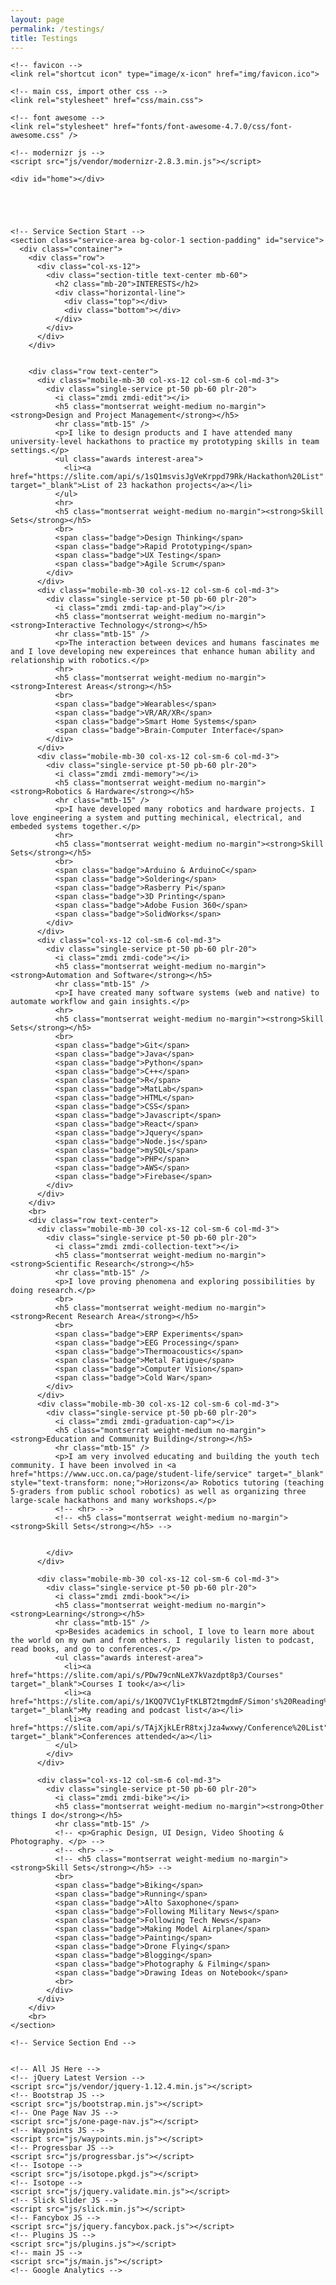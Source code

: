 ```yaml
---
layout: page
permalink: /testings/
title: Testings
---
```



<html class="no-js" lang="en">

  <head>
    <meta charset="utf-8">
    <meta http-equiv="X-UA-Compatible" content="IE=edge">
    <meta name="viewport" content="width=device-width, initial-scale=1">
    <meta name="description" content="Simon Zirui Guo 郭子睿 | Maker, Hacker, Innovator">
    <meta name="keywords" content="Hacker, Innovation, Innovator, Simon Guo, Entrepreneur, Portfolio, Internship">
    <meta name="author" content="Simon Zirui Guo">

    

    <!-- favicon -->
    <link rel="shortcut icon" type="image/x-icon" href="img/favicon.ico">

    <!-- main css, import other css -->
    <link rel="stylesheet" href="css/main.css">

    <!-- font awesome -->
    <link rel="stylesheet" href="fonts/font-awesome-4.7.0/css/font-awesome.css" />

    <!-- modernizr js -->
    <script src="js/vendor/modernizr-2.8.3.min.js"></script>

<style>
div.bg-color-1 {
	background: #f5f5f5 none repeat scroll 0 0;
}	


.container{margin-right:auto;margin-left:auto;padding-left:15px;padding-right:15px}@media (min-width:768px){.container{width:750px}}@media (min-width:992px){.container{width:970px}}@media (min-width:1200px){.container{width:1170px}}.container-fluid{margin-right:auto;margin-left:auto;padding-left:15px;padding-right:15px}.row{margin-left:-15px;margin-right:-15px}
.container>.navbar-header,.container-fluid>.navbar-header,.container>.navbar-collapse,.container-fluid>.navbar-collapse{margin-right:-15px;margin-left:-15px}@media (min-width:768px){.container>.navbar-header,.container-fluid>.navbar-header,.container>.navbar-collapse,.container-fluid>.navbar-collapse{margin-right:0;margin-left:0}}

.container{max-width:100%}@media screen and (min-width:768px){.jumbotron{padding-top:48px;padding-bottom:48px}.container

.container .row,
.container-fluid .row {
    margin-bottom: 0;
}

.container .row {
    margin-right: -15px;
    margin-left: -15px;
}

.row .col {
    padding-right: 15px;
    padding-left: 15px;
}



.col-sm-1, .col-md-1, .col-lg-1, .col-xs-2, .col-sm-2, .col-md-2, .col-lg-2, .col-xs-3, .col-sm-3, .col-md-3, .col-lg-3, .col-xs-4, .col-sm-4, .col-md-4, .col-lg-4, .col-xs-5, .col-sm-5, .col-md-5, .col-lg-5, .col-xs-6, .col-sm-6, .col-md-6, .col-lg-6, .col-xs-7, .col-sm-7, .col-md-7, .col-lg-7, .col-xs-8, .col-sm-8, .col-md-8, .col-lg-8, .col-xs-9, .col-sm-9, .col-md-9, .col-lg-9, .col-xs-10, .col-sm-10, .col-md-10, .col-lg-10, .col-xs-11, .col-sm-11, .col-md-11, .col-lg-11, .col-xs-12, .col-sm-12, .col-md-12, .col-lg-12{position:relative;min-height:1px;padding-left:15px;padding-right:15px}

.col-xs-12{float:left}.col-xs-12{width:100%}

.col-sm-1, .col-sm-2, .col-sm-3, .col-sm-4, .col-sm-5, .col-sm-6, .col-sm-7, .col-sm-8, .col-sm-9, .col-sm-10, .col-sm-11, .col-sm-12{float:left}


.col-md-1, .col-md-2, .col-md-3, .col-md-4, .col-md-5, .col-md-6, .col-md-7, .col-md-8, .col-md-9, .col-md-10, .col-md-11, .col-md-12{float:left}


col-md-3{width:25%}

col-sm-6{width:50%}


.section-title h2 {
  color: #494949;
}
.contact-area .section-title p {
    color: #777777;
}

.dark-version .contact-area .section-title p {
	color: #9b9b9b;
}

.col-text-center{
	float: none !important;
	margin-left: auto !important;
	margin-right: auto !important;
}

text-center{text-align:center}


.mb-60 {
    margin-bottom: 60px;
}

.mb-60 {
		margin-bottom: 30px;
}

.mb-20 {
    margin-bottom: 20px;
}

.service-area .mobile-mb-30{
	margin-bottom: 30px;
}

.service-area .mobile-mb-30:nth-child(3){
	margin-bottom: 0px;
}

.mobile-mb-30{
	margin-bottom: 30px;
}



/* service section
---------------------*/

.single-service {
    box-shadow: 0 1px 5px rgba(5, 5, 6, 0.15);
    -webkit-box-shadow: 0 1px 5px rgba(5, 5, 6, 0.15);
	-webkit-transition: all 0.3s ease 0s;
	transition: all 0.3s ease 0s;
}
.single-service:hover {
	box-shadow: 0 4px 15px rgba(5, 5, 6, 0.1);
	-webkit-box-shadow: 0 3px 20px rgba(5, 5, 6, 0.10);
}
.single-service i {
    border: 1px solid #8a8a8a;
    border-radius: 50%;
    color: #8a8a8a;
    font-size: 19px;
    height: 36px;
    line-height: 36px;
    margin-bottom: 20px;
    width: 36px;
	-webkit-transition: all 0.5s ease 0s;
	transition: all 0.5s ease 0s;
}
.single-service:hover i {
	background: #393939 none repeat scroll 0 0;
	border-color: #393939;
	box-shadow: 0 4px 15px rgba(5, 5, 6, 0.3);
	color: #ffffff;
}
.single-service > p {
    color: #979797;
}
.single-service hr {
    border-color: #dbdbdb;
    border-width: 2px;
    width: 50px;
}
.single-service > h5 {
    color: #757575;
    font-size: 14px;
}


.dark-version .single-service i {
  border-color: #8a8a8a;
  color: #8a8a8a;
}
.dark-version .single-service:hover i {
	background: #393939 none repeat scroll 0 0;
	border-color: #393939;
	color: #ffffff;
}
.dark-version .single-service > h5 {
	color: #9b9b9b;
}
.dark-version .single-service > p {
	color: #979797;
}




</style>

  </head>

  <body>



    <div id="home"></div>





    <!-- Service Section Start -->
    <section class="service-area bg-color-1 section-padding" id="service">
      <div class="container">
        <div class="row">
          <div class="col-xs-12">
            <div class="section-title text-center mb-60">
              <h2 class="mb-20">INTERESTS</h2>
              <div class="horizontal-line">
                <div class="top"></div>
                <div class="bottom"></div>
              </div>
            </div>
          </div>
        </div>
		
		
        <div class="row text-center">
          <div class="mobile-mb-30 col-xs-12 col-sm-6 col-md-3">
            <div class="single-service pt-50 pb-60 plr-20">
              <i class="zmdi zmdi-edit"></i>
              <h5 class="montserrat weight-medium no-margin"><strong>Design and Project Management</strong></h5>
              <hr class="mtb-15" />
              <p>I like to design products and I have attended many university-level hackathons to practice my prototyping skills in team settings.</p>
              <ul class="awards interest-area">
                <li><a href="https://slite.com/api/s/1sQ1msvisJgVeKrppd79Rk/Hackathon%20List" target="_blank">List of 23 hackathon projects</a></li>
              </ul>
              <hr>
              <h5 class="montserrat weight-medium no-margin"><strong>Skill Sets</strong></h5>
              <br>
              <span class="badge">Design Thinking</span>
              <span class="badge">Rapid Prototyping</span>
              <span class="badge">UX Testing</span>
              <span class="badge">Agile Scrum</span>
            </div>
          </div>
          <div class="mobile-mb-30 col-xs-12 col-sm-6 col-md-3">
            <div class="single-service pt-50 pb-60 plr-20">
              <i class="zmdi zmdi-tap-and-play"></i>
              <h5 class="montserrat weight-medium no-margin"><strong>Interactive Technology</strong></h5>
              <hr class="mtb-15" />
              <p>The interaction between devices and humans fascinates me and I love developing new expereinces that enhance human ability and relationship with robotics.</p>
              <hr>
              <h5 class="montserrat weight-medium no-margin"><strong>Interest Areas</strong></h5>
              <br>
              <span class="badge">Wearables</span>
              <span class="badge">VR/AR/XR</span>
              <span class="badge">Smart Home Systems</span>
              <span class="badge">Brain-Computer Interface</span>
            </div>
          </div>
          <div class="mobile-mb-30 col-xs-12 col-sm-6 col-md-3">
            <div class="single-service pt-50 pb-60 plr-20">
              <i class="zmdi zmdi-memory"></i>
              <h5 class="montserrat weight-medium no-margin"><strong>Robotics & Hardware</strong></h5>
              <hr class="mtb-15" />
              <p>I have developed many robotics and hardware projects. I love engineering a system and putting mechinical, electrical, and embeded systems together.</p>
              <hr>
              <h5 class="montserrat weight-medium no-margin"><strong>Skill Sets</strong></h5>
              <br>
              <span class="badge">Arduino & ArduinoC</span>
              <span class="badge">Soldering</span>
              <span class="badge">Rasberry Pi</span>
              <span class="badge">3D Printing</span>
              <span class="badge">Adobe Fusion 360</span>
              <span class="badge">SolidWorks</span>
            </div>
          </div>
          <div class="col-xs-12 col-sm-6 col-md-3">
            <div class="single-service pt-50 pb-60 plr-20">
              <i class="zmdi zmdi-code"></i>
              <h5 class="montserrat weight-medium no-margin"><strong>Automation and Software</strong></h5>
              <hr class="mtb-15" />
              <p>I have created many software systems (web and native) to automate workflow and gain insights.</p>
              <hr>
              <h5 class="montserrat weight-medium no-margin"><strong>Skill Sets</strong></h5>
              <br>
              <span class="badge">Git</span>
              <span class="badge">Java</span>
              <span class="badge">Python</span>
              <span class="badge">C++</span>
              <span class="badge">R</span>
              <span class="badge">MatLab</span>
              <span class="badge">HTML</span>
              <span class="badge">CSS</span>
              <span class="badge">Javascript</span>
              <span class="badge">React</span>
              <span class="badge">Jquery</span>
              <span class="badge">Node.js</span>
              <span class="badge">mySQL</span>
              <span class="badge">PHP</span>
              <span class="badge">AWS</span>
              <span class="badge">Firebase</span>
            </div>
          </div>
        </div>
        <br>
        <div class="row text-center">
          <div class="mobile-mb-30 col-xs-12 col-sm-6 col-md-3">
            <div class="single-service pt-50 pb-60 plr-20">
              <i class="zmdi zmdi-collection-text"></i>
              <h5 class="montserrat weight-medium no-margin"><strong>Scientific Research</strong></h5>
              <hr class="mtb-15" />
              <p>I love proving phenomena and exploring possibilities by doing research.</p>
              <br>
              <h5 class="montserrat weight-medium no-margin"><strong>Recent Research Area</strong></h5>
              <br>
              <span class="badge">ERP Experiments</span>
              <span class="badge">EEG Processing</span>
              <span class="badge">Thermoacoustics</span>
              <span class="badge">Metal Fatigue</span>
              <span class="badge">Computer Vision</span>
              <span class="badge">Cold War</span>
            </div>
          </div>
          <div class="mobile-mb-30 col-xs-12 col-sm-6 col-md-3">
            <div class="single-service pt-50 pb-60 plr-20">
              <i class="zmdi zmdi-graduation-cap"></i>
              <h5 class="montserrat weight-medium no-margin"><strong>Education and Community Building</strong></h5>
              <hr class="mtb-15" />
              <p>I am very involved educating and building the youth tech community. I have been involved in <a href="https://www.ucc.on.ca/page/student-life/service" target="_blank" style="text-transform: none;">Horizons</a> Robotics tutoring (teaching 5-graders from public school robotics) as well as organizing three large-scale hackathons and many workshops.</p>
              <!-- <hr> -->
              <!-- <h5 class="montserrat weight-medium no-margin"><strong>Skill Sets</strong></h5> -->


            </div>
          </div>

          <div class="mobile-mb-30 col-xs-12 col-sm-6 col-md-3">
            <div class="single-service pt-50 pb-60 plr-20">
              <i class="zmdi zmdi-book"></i>
              <h5 class="montserrat weight-medium no-margin"><strong>Learning</strong></h5>
              <hr class="mtb-15" />
              <p>Besides academics in school, I love to learn more about the world on my own and from others. I regularily listen to podcast, read books, and go to conferences.</p>
              <ul class="awards interest-area">
                <li><a href="https://slite.com/api/s/PDw79cnNLeX7kVazdpt8p3/Courses" target="_blank">Courses I took</a></li>
                <li><a href="https://slite.com/api/s/1KQQ7VC1yFtKLBT2tmgdmF/Simon's%20Reading%20Lists" target="_blank">My reading and podcast list</a></li>
                <li><a href="https://slite.com/api/s/TAjXjkLErR8txjJza4wxwy/Conference%20List" target="_blank">Conferences attended</a></li>
              </ul>
            </div>
          </div>

          <div class="col-xs-12 col-sm-6 col-md-3">
            <div class="single-service pt-50 pb-60 plr-20">
              <i class="zmdi zmdi-bike"></i>
              <h5 class="montserrat weight-medium no-margin"><strong>Other things I do</strong></h5>
              <hr class="mtb-15" />
              <!-- <p>Graphic Design, UI Design, Video Shooting & Photography. </p> -->
              <!-- <hr> -->
              <!-- <h5 class="montserrat weight-medium no-margin"><strong>Skill Sets</strong></h5> -->
              <br>
              <span class="badge">Biking</span>
              <span class="badge">Running</span>
              <span class="badge">Alto Saxophone</span>
              <span class="badge">Following Military News</span>
              <span class="badge">Following Tech News</span>
              <span class="badge">Making Model Airplane</span>
              <span class="badge">Painting</span>
              <span class="badge">Drone Flying</span>
              <span class="badge">Blogging</span>
              <span class="badge">Photography & Filming</span>
              <span class="badge">Drawing Ideas on Notebook</span>
              <br>
            </div>
          </div>
        </div>
        <br>
    </section>

    <!-- Service Section End -->
    

    <!-- All JS Here -->
    <!-- jQuery Latest Version -->
    <script src="js/vendor/jquery-1.12.4.min.js"></script>
    <!-- Bootstrap JS -->
    <script src="js/bootstrap.min.js"></script>
    <!-- One Page Nav JS -->
    <script src="js/one-page-nav.js"></script>
    <!-- Waypoints JS -->
    <script src="js/waypoints.min.js"></script>
    <!-- Progressbar JS -->
    <script src="js/progressbar.js"></script>
    <!-- Isotope -->
    <script src="js/isotope.pkgd.js"></script>
    <!-- Isotope -->
    <script src="js/jquery.validate.min.js"></script>
    <!-- Slick Slider JS -->
    <script src="js/slick.min.js"></script>
    <!-- Fancybox JS -->
    <script src="js/jquery.fancybox.pack.js"></script>
    <!-- Plugins JS -->
    <script src="js/plugins.js"></script>
    <!-- main JS -->
    <script src="js/main.js"></script>
    <!-- Google Analytics -->

  </body>

</html>

